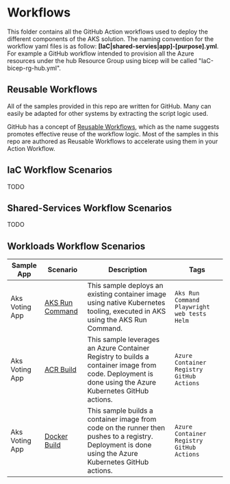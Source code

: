 # Workflows

This folder contains all the GitHub Action workflows used to deploy the different components of the AKS solution. The naming convention for the workflow yaml files is as follow:
**[IaC|shared-servies|app]-[purpose].yml**.
For example a GitHub workflow intended to provision all the Azure resources under the hub Resource Group using bicep will be called "IaC-bicep-rg-hub.yml".

## Reusable Workflows

All of the samples provided in this repo are written for GitHub. Many can easily be adapted for other systems by extracting the script logic used.

GitHub has a concept of [Reusable Workflows](https://docs.github.com/en/actions/learn-github-actions/reusing-workflows), which as the name suggests promotes effective reuse of the workflow logic. Most of the samples in this repo are authored as Reusable Workflows to accelerate using them in your Action Workflow.

## IaC Workflow Scenarios
TODO
## Shared-Services Workflow Scenarios
TODO
## Workloads Workflow Scenarios

Sample App | Scenario | Description | Tags
---------- | -------- | ----------- | ----
Aks Voting App | [AKS Run Command](/docs/app-azurevote-helmruncmd.md) | This sample deploys an existing container image using native Kubernetes tooling, executed in AKS using the AKS Run Command. | `Aks Run Command` `Playwright web tests` `Helm`
Aks Voting App | [ACR Build](/docs/app-azurevote-acrbuild.md) | This sample leverages an Azure Container Registry to builds a container image from code. Deployment is done using the Azure Kubernetes GitHub actions. | `Azure Container Registry` `GitHub Actions`
Aks Voting App | [Docker Build](/docs/app-azurevote-dockerbuildpush.md) | This sample builds a container image from code on the runner then pushes to a registry. Deployment is done using the Azure Kubernetes GitHub actions. | `Azure Container Registry` `GitHub Actions`
